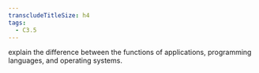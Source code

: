 ```yaml
---
transcludeTitleSize: h4
tags:
  - C3.5
---
```

explain the difference between the functions of applications, programming languages, and operating systems.
